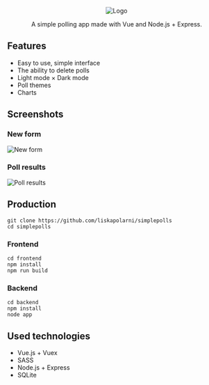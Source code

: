 <p align="center">
    <img src="https://i.imgur.com/d8zRlaH.png" alt="Logo">
</p>

<p align="center">
A simple polling app made with Vue and Node.js + Express.
</p>

## Features
- Easy to use, simple interface
- The ability to delete polls
- Light mode × Dark mode
- Poll themes
- Charts

## Screenshots
### New form
![New form](https://i.imgur.com/gt9pq9H.png)

### Poll results
![Poll results](https://i.imgur.com/quWfK6i.png)

## Production
```
git clone https://github.com/liskapolarni/simplepolls
cd simplepolls
```
### Frontend
```
cd frontend
npm install
npm run build
```
### Backend
```
cd backend
npm install
node app
```

## Used technologies
- Vue.js + Vuex
- SASS
- Node.js + Express
- SQLite